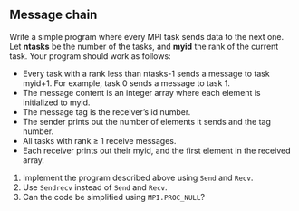 ## Message chain

Write a simple program where every MPI task sends data to the next one. Let
**ntasks** be the number of the tasks, and **myid** the rank of the current
task. Your program should work as follows:

- Every task with a rank less than ntasks-1 sends a message to task myid+1.
  For example, task 0 sends a message to task 1.
- The message content is an integer array where each element is initialized to
  myid.
- The message tag is the receiver’s id number.
- The sender prints out the number of elements it sends and the tag number.
- All tasks with rank ≥ 1 receive messages.
- Each receiver prints out their myid, and the first element in the received
  array.

1. Implement the program described above using `Send` and `Recv`.
2. Use `Sendrecv` instead of `Send` and `Recv`.
3. Can the code be simplified using `MPI.PROC_NULL`?

